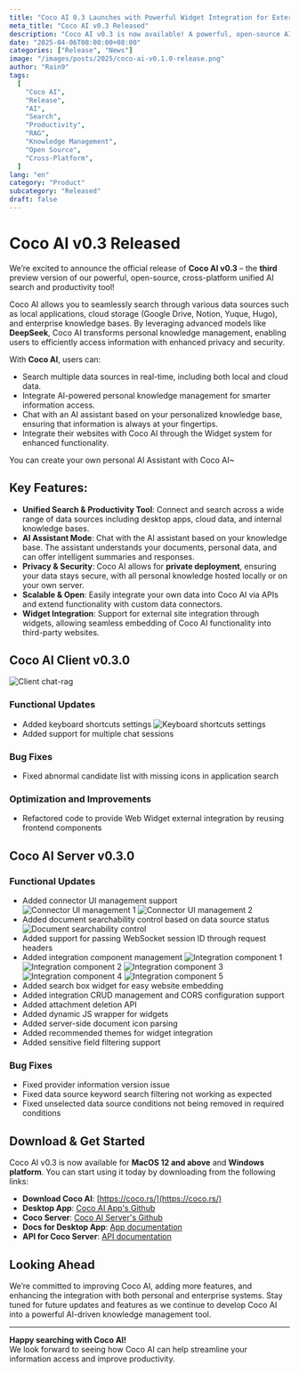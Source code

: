 ```yaml
---
title: "Coco AI 0.3 Launches with Powerful Widget Integration for External Platforms"
meta_title: "Coco AI v0.3 Released"
description: "Coco AI v0.3 is now available! A powerful, open-source AI-powered search and productivity tool for seamless access to personal and enterprise knowledge."
date: "2025-04-06T08:00:00+08:00"
categories: ["Release", "News"]
image: "/images/posts/2025/coco-ai-v0.1.0-release.png"
author: "Rain9"
tags:
  [
    "Coco AI",
    "Release",
    "AI",
    "Search",
    "Productivity",
    "RAG",
    "Knowledge Management",
    "Open Source",
    "Cross-Platform",
  ]
lang: "en"
category: "Product"
subcategory: "Released"
draft: false
---
```


# Coco AI v0.3 Released

We’re excited to announce the official release of **Coco AI v0.3** – the **third** preview version of our powerful, open-source, cross-platform unified AI search and productivity tool!

Coco AI allows you to seamlessly search through various data sources such as local applications, cloud storage (Google Drive, Notion, Yuque, Hugo), and enterprise knowledge bases. By leveraging advanced models like **DeepSeek**, Coco AI transforms personal knowledge management, enabling users to efficiently access information with enhanced privacy and security.

With **Coco AI**, users can:

- Search multiple data sources in real-time, including both local and cloud data.
- Integrate AI-powered personal knowledge management for smarter information access.
- Chat with an AI assistant based on your personalized knowledge base, ensuring that information is always at your fingertips.
- Integrate their websites with Coco AI through the Widget system for enhanced functionality.

You can create your own personal AI Assistant with Coco AI~

## Key Features:

- **Unified Search & Productivity Tool**: Connect and search across a wide range of data sources including desktop apps, cloud data, and internal knowledge bases.
- **AI Assistant Mode**: Chat with the AI assistant based on your knowledge base. The assistant understands your documents, personal data, and can offer intelligent summaries and responses.
- **Privacy & Security**: Coco AI allows for **private deployment**, ensuring your data stays secure, with all personal knowledge hosted locally or on your own server.
- **Scalable & Open**: Easily integrate your own data into Coco AI via APIs and extend functionality with custom data connectors.
- **Widget Integration**: Support for external site integration through widgets, allowing seamless embedding of Coco AI functionality into third-party websites. 

## Coco AI Client v0.3.0

![Client chat-rag](/images/posts/2025/coco-v0.2/chat-rag.gif)

### Functional Updates

- Added keyboard shortcuts settings
  ![Keyboard shortcuts settings](/images/posts/2025/coco-v0.3/1.png)
- Added support for multiple chat sessions

### Bug Fixes

- Fixed abnormal candidate list with missing icons in application search

### Optimization and Improvements

- Refactored code to provide Web Widget external integration by reusing frontend components

## Coco AI Server v0.3.0

### Functional Updates

- Added connector UI management support
  ![Connector UI management 1](/images/posts/2025/coco-v0.3/2.png)
  ![Connector UI management 2](/images/posts/2025/coco-v0.3/3.png)
- Added document searchability control based on data source status
  ![Document searchability control](/images/posts/2025/coco-v0.3/4.png)
- Added support for passing WebSocket session ID through request headers
- Added integration component management
  ![Integration component 1](/images/posts/2025/coco-v0.3/5.png)
  ![Integration component 2](/images/posts/2025/coco-v0.3/6.png)
  ![Integration component 3](/images/posts/2025/coco-v0.3/7.png)
  ![Integration component 4](/images/posts/2025/coco-v0.3/8.png)
  ![Integration component 5](/images/posts/2025/coco-v0.3/9.png)
- Added search box widget for easy website embedding
- Added integration CRUD management and CORS configuration support
- Added attachment deletion API
- Added dynamic JS wrapper for widgets
- Added server-side document icon parsing
- Added recommended themes for widget integration
- Added sensitive field filtering support

### Bug Fixes

- Fixed provider information version issue
- Fixed data source keyword search filtering not working as expected
- Fixed unselected data source conditions not being removed in required conditions

## Download & Get Started

Coco AI v0.3 is now available for **MacOS 12 and above** and **Windows platform**. You can start using it today by downloading from the following links:

- **Download Coco AI**: [https://coco.rs/](https://coco.rs/)
- **Desktop App**: [Coco AI App's Github](https://github.com/infinilabs/coco-app/)
- **Coco Server**: [Coco AI Server's Github](https://github.com/infinilabs/coco-server)
- **Docs for Desktop App**: [App documentation](https://docs.infinilabs.com/coco-app/main/)
- **API for Coco Server**: [API documentation](https://docs.infinilabs.com/coco-server/main/)

## Looking Ahead

We’re committed to improving Coco AI, adding more features, and enhancing the integration with both personal and enterprise systems. Stay tuned for future updates and features as we continue to develop Coco AI into a powerful AI-driven knowledge management tool.

---

**Happy searching with Coco AI!**  
We look forward to seeing how Coco AI can help streamline your information access and improve productivity.
